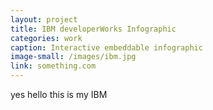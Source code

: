 ```yaml
---
layout: project
title: IBM developerWorks Infographic
categories: work
caption: Interactive embeddable infographic
image-small: /images/ibm.jpg
link: something.com
---
```


yes hello this is my IBM